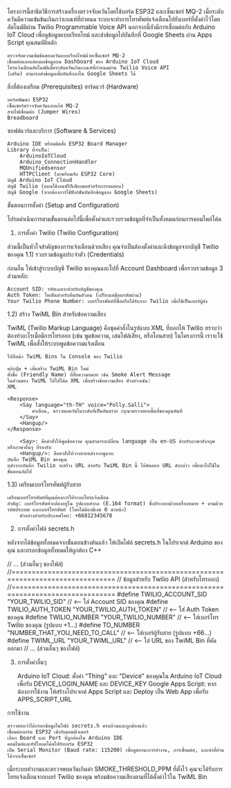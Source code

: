 
โครงการนี้สาธิตวิธีการสร้างเครื่องตรวจจับควันโดยใช้บอร์ด ESP32 และเซ็นเซอร์ MQ-2 เมื่อระดับควันมีความเข้มข้นเกินกว่าเกณฑ์ที่กำหนด ระบบจะทำการโทรศัพท์แจ้งเตือนไปยังเบอร์ที่ตั้งค่าไว้โดยอัตโนมัติผ่าน Twilio Programmable Voice API นอกจากนี้ยังมีการเชื่อมต่อกับ Arduino IoT Cloud เพื่อดูข้อมูลแบบเรียลไทม์ และส่งข้อมูลไปบันทึกที่ Google Sheets ผ่าน Apps Script
คุณสมบัติหลัก

    ตรวจจับความเข้มข้นของควันแบบเรียลไทม์ด้วยเซ็นเซอร์ MQ-2
    เชื่อมต่อและแสดงผลข้อมูลบน Dashboard ของ Arduino IoT Cloud
    โทรแจ้งเตือนอัตโนมัติเมื่อระดับควันเกินเกณฑ์ที่กำหนดผ่าน Twilio Voice API
    (เสริม) สามารถส่งข้อมูลเพื่อบันทึกลงใน Google Sheets ได้

สิ่งที่ต้องเตรียม (Prerequisites)
ฮาร์ดแวร์ (Hardware)

    บอร์ดพัฒนา ESP32
    เซ็นเซอร์ตรวจจับควันและแก๊ส MQ-2
    สายไฟเชื่อมต่อ (Jumper Wires)
    Breadboard

ซอฟต์แวร์และบริการ (Software & Services)

    Arduino IDE พร้อมติดตั้ง ESP32 Board Manager
    Library ที่จำเป็น:
        ArduinoIoTCloud
        Arduino_ConnectionHandler
        MQUnifiedsensor
        HTTPClient (มาพร้อมกับ ESP32 Core)
    บัญชี Arduino IoT Cloud
    บัญชี Twilio (แผนใช้งานฟรีก็เพียงพอสำหรับการทดสอบ)
    บัญชี Google (หากต้องการใช้ฟังก์ชันบันทึกข้อมูลลง Google Sheets)

ขั้นตอนการตั้งค่า (Setup and Configuration)

โปรดดำเนินการตามขั้นตอนต่อไปนี้เพื่อตั้งค่าและรวบรวมข้อมูลที่จำเป็นทั้งหมดก่อนการคอมไพล์โค้ด
1. การตั้งค่า Twilio (Twilio Configuration)

ส่วนนี้เป็นหัวใจสำคัญของการแจ้งเตือนด้วยเสียง คุณจำเป็นต้องตั้งค่าและดึงข้อมูลจากบัญชี Twilio ของคุณ
1.1) รวบรวมข้อมูลประจำตัว (Credentials)

ก่อนอื่น ให้เข้าสู่ระบบบัญชี Twilio ของคุณและไปที่ Account Dashboard เพื่อรวบรวมข้อมูล 3 ส่วนหลัก:

    Account SID: รหัสเฉพาะสำหรับบัญชีของคุณ
    Auth Token: โทเค็นสำหรับยืนยันตัวตน (เปรียบเสมือนรหัสผ่าน)
    Your Twilio Phone Number: เบอร์โทรศัพท์ที่ซื้อหรือได้รับจาก Twilio เพื่อใช้เป็นเบอร์ผู้ส่ง

1.2) สร้าง TwiML Bin สำหรับข้อความเสียง

TwiML (Twilio Markup Language) คือชุดคำสั่งในรูปแบบ XML ที่บอกให้ Twilio ทราบว่าต้องทำอะไรเมื่อมีการโทรออก (เช่น พูดข้อความ, เล่นไฟล์เสียง, หรือโอนสาย) ในโครงการนี้ เราจะใช้ TwiML เพื่อสั่งให้ระบบพูดข้อความแจ้งเตือน

    ไปที่หน้า TwiML Bins ใน Console ของ Twilio

    คลิกปุ่ม + เพื่อสร้าง TwiML Bin ใหม่
    ตั้งชื่อ (Friendly Name) ที่สื่อความหมาย เช่น Smoke Alert Message
    ในส่วนของ TwiML ให้ใส่โค้ด XML เพื่อสร้างข้อความเสียง ตัวอย่างเช่น:
    XML

    <Response>
        <Say language="th-TH" voice="Polly.Salli">
            คำเตือน, ตรวจพบควันในระดับที่เป็นอันตราย กรุณาตรวจสอบพื้นที่ของคุณทันที
        </Say>
        <Hangup/>
    </Response>

        <Say>: คือคำสั่งให้พูดข้อความ คุณสามารถเปลี่ยน language เป็น en-US สำหรับภาษาอังกฤษ หรือภาษาอื่นๆ ที่รองรับ
        <Hangup/>: คือคำสั่งให้วางสายหลังจากพูดจบ
    บันทึก TwiML Bin ของคุณ
    หลังจากบันทึก Twilio จะสร้าง URL สำหรับ TwiML Bin นี้ ให้คัดลอก URL ดังกล่าว เพื่อนำไปใช้ในขั้นตอนถัดไป

1.3) เตรียมเบอร์โทรศัพท์ผู้รับสาย

    เตรียมเบอร์โทรศัพท์ที่คุณต้องการให้ระบบโทรแจ้งเตือน
    สำคัญ: เบอร์โทรศัพท์จะต้องอยู่ใน รูปแบบสากล (E.164 format) ซึ่งประกอบด้วยเครื่องหมาย + ตามด้วยรหัสประเทศ และเบอร์โทรศัพท์ (โดยไม่ต้องมีเลข 0 นำหน้า)
        ตัวอย่างสำหรับประเทศไทย: +66812345678

2. การตั้งค่าไฟล์ secrets.h

หลังจากได้ข้อมูลทั้งหมดจากขั้นตอนข้างต้นแล้ว ให้เปิดไฟล์ secrets.h ในโปรเจกต์ Arduino ของคุณ และกรอกข้อมูลทั้งหมดให้ถูกต้อง
C++

// ... (ส่วนอื่นๆ ของไฟล์)
//================================================================================
// ข้อมูลสำหรับ Twilio API (สำหรับโทรออก)
//================================================================================
#define TWILIO_ACCOUNT_SID "YOUR_TWILIO_SID"         // <-- ใส่ Account SID ของคุณ
#define TWILIO_AUTH_TOKEN "YOUR_TWILIO_AUTH_TOKEN"     // <-- ใส่ Auth Token ของคุณ
#define TWILIO_NUMBER "YOUR_TWILIO_NUMBER"         // <-- ใส่เบอร์โทร Twilio ของคุณ (รูปแบบ +1...)
#define TO_NUMBER "NUMBER_THAT_YOU_NEED_TO_CALL" // <-- ใส่เบอร์ผู้รับสาย (รูปแบบ +66...)
#define TWIML_URL "YOUR_TWIML_URL"                 // <-- ใส่ URL ของ TwiML Bin ที่คัดลอกมา
// ... (ส่วนอื่นๆ ของไฟล์)

3. การตั้งค่าอื่นๆ

    Arduino IoT Cloud: ตั้งค่า "Thing" และ "Device" ของคุณใน Arduino IoT Cloud เพื่อรับ DEVICE_LOGIN_NAME และ DEVICE_KEY
    Google Apps Script: หากต้องการใช้งาน ให้สร้างโปรเจกต์ Apps Script และ Deploy เป็น Web App เพื่อรับ APPS_SCRIPT_URL

การใช้งาน

    ตรวจสอบว่าได้กรอกข้อมูลในไฟล์ secrets.h ครบถ้วนและถูกต้องแล้ว
    เชื่อมต่อบอร์ด ESP32 เข้ากับคอมพิวเตอร์
    เลือก Board และ Port ที่ถูกต้องใน Arduino IDE
    คอมไพล์และอัปโหลดโค้ดไปยังบอร์ด ESP32
    เปิด Serial Monitor (Baud rate: 115200) เพื่อดูสถานะการทำงาน, การเชื่อมต่อ, และค่าที่อ่านได้จากเซ็นเซอร์

เมื่อระบบทำงานและตรวจพบควันเกินค่า SMOKE_THRESHOLD_PPM ที่ตั้งไว้ คุณจะได้รับการโทรแจ้งเตือนจากเบอร์ Twilio ของคุณ พร้อมข้อความเสียงตามที่ได้ตั้งค่าไว้ใน TwiML Bin

